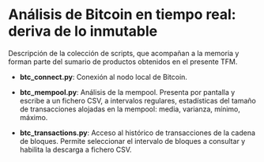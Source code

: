 # Análisis de Bitcoin en tiempo real: deriva de lo inmutable

Descripción de la colección de scripts, que acompañan a la memoria y forman parte del sumario de productos obtenidos en el presente TFM.

* **btc_connect.py**: Conexión al nodo local de Bitcoin.

* **btc_mempool.py**: Análisis de la mempool.
Presenta por pantalla y escribe a un fichero CSV, a intervalos regulares, estadísticas del tamaño de transacciones alojadas en la mempool: media, varianza, mínimo, máximo. 

* **btc_transactions.py**: Acceso al histórico de transacciones de la cadena de bloques. 
Permite seleccionar el intervalo de bloques a consultar y habilita la descarga a fichero CSV.


